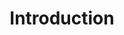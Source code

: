 ---
title: 0. Introduction
description: Start here to learn how to build fullstack web and mobile apps with Amplify
---